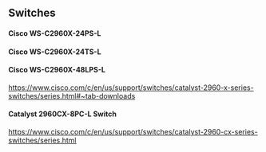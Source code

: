 
## Switches
#### Cisco WS-C2960X-24PS-L
#### Cisco WS-C2960X-24TS-L
#### Cisco WS-C2960X-48LPS-L 
https://www.cisco.com/c/en/us/support/switches/catalyst-2960-x-series-switches/series.html#~tab-downloads

#### Catalyst 2960CX-8PC-L Switch
https://www.cisco.com/c/en/us/support/switches/catalyst-2960-cx-series-switches/series.html

